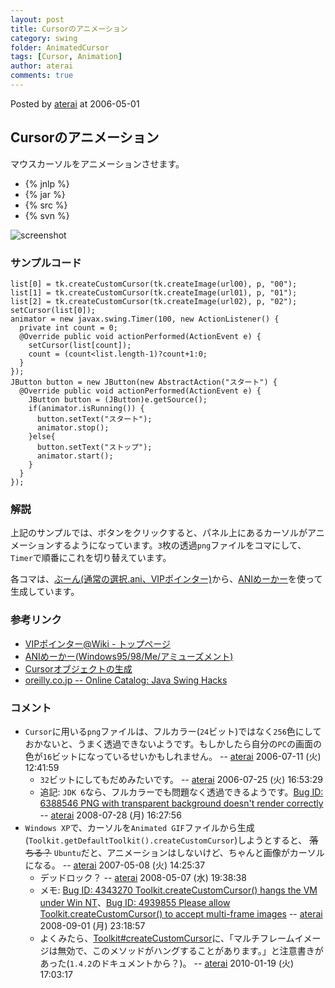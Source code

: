 ```yaml
---
layout: post
title: Cursorのアニメーション
category: swing
folder: AnimatedCursor
tags: [Cursor, Animation]
author: aterai
comments: true
---
```


Posted by [aterai](http://terai.xrea.jp/aterai.html) at 2006-05-01

## Cursorのアニメーション
マウスカーソルをアニメーションさせます。

- {% jnlp %}
- {% jar %}
- {% src %}
- {% svn %}

<!-- dummy comment line for breaking list -->

![screenshot](https://lh5.googleusercontent.com/_9Z4BYR88imo/TQTHkbNXdwI/AAAAAAAAARY/RzDAT8xyR3c/s800/AnimatedCursor.png)

### サンプルコード
<pre class="prettyprint"><code>list[0] = tk.createCustomCursor(tk.createImage(url00), p, "00");
list[1] = tk.createCustomCursor(tk.createImage(url01), p, "01");
list[2] = tk.createCustomCursor(tk.createImage(url02), p, "02");
setCursor(list[0]);
animator = new javax.swing.Timer(100, new ActionListener() {
  private int count = 0;
  @Override public void actionPerformed(ActionEvent e) {
    setCursor(list[count]);
    count = (count&lt;list.length-1)?count+1:0;
  }
});
JButton button = new JButton(new AbstractAction("スタート") {
  @Override public void actionPerformed(ActionEvent e) {
    JButton button = (JButton)e.getSource();
    if(animator.isRunning()) {
      button.setText("スタート");
      animator.stop();
    }else{
      button.setText("ストップ");
      animator.start();
    }
  }
});
</code></pre>

### 解説
上記のサンプルでは、ボタンをクリックすると、パネル上にあるカーソルがアニメーションするようになっています。`3`枚の透過`png`ファイルをコマにして、`Timer`で順番にこれを切り替えています。

各コマは、[ぶーん(通常の選択.ani、VIPポインター)](http://www11.atwiki.jp/vippointer/pages/54.html)から、[ANIめーかー](http://www.vector.co.jp/soft/win95/amuse/se195017.html)を使って生成しています。

### 参考リンク
- [VIPポインター@Wiki - トップページ](http://www11.atwiki.jp/vippointer/)
- [ANIめーかー(Windows95/98/Me/アミューズメント)](http://www.vector.co.jp/soft/win95/amuse/se195017.html)
- [Cursorオブジェクトの生成](http://terai.xrea.jp/Swing/CustomCursor.html)
- [oreilly.co.jp -- Online Catalog: Java Swing Hacks](http://www.oreilly.co.jp/books/4873112788/download.html)

<!-- dummy comment line for breaking list -->

### コメント
- `Cursor`に用いる`png`ファイルは、フルカラー(`24`ビット)ではなく`256`色にしておかないと、うまく透過できないようです。もしかしたら自分の`PC`の画面の色が`16`ビットになっているせいかもしれません。 -- [aterai](http://terai.xrea.jp/aterai.html) 2006-07-11 (火) 12:41:59
    - `32`ビットにしてもだめみたいです。 -- [aterai](http://terai.xrea.jp/aterai.html) 2006-07-25 (火) 16:53:29
    - 追記: `JDK 6`なら、フルカラーでも問題なく透過できるようです。[Bug ID: 6388546 PNG with transparent background doesn't render correctly](http://bugs.sun.com/bugdatabase/view_bug.do?bug_id=6388546) -- [aterai](http://terai.xrea.jp/aterai.html) 2008-07-28 (月) 16:27:56
- `Windows XP`で、カーソルを`Animated GIF`ファイルから生成(`Toolkit.getDefaultToolkit().createCustomCursor`)しようとすると、 ~~落ちる？~~ `Ubuntu`だと、アニメーションはしないけど、ちゃんと画像がカーソルになる。 -- [aterai](http://terai.xrea.jp/aterai.html) 2007-05-08 (火) 14:25:37
    - デッドロック？ -- [aterai](http://terai.xrea.jp/aterai.html) 2008-05-07 (水) 19:38:38
    - メモ: [Bug ID: 4343270 Toolkit.createCustomCursor() hangs the VM under Win NT](http://bugs.sun.com/bugdatabase/view_bug.do?bug_id=4343270)、[Bug ID: 4939855 Please allow Toolkit.createCustomCursor() to accept multi-frame images](http://bugs.sun.com/bugdatabase/view_bug.do?bug_id=4939855) -- [aterai](http://terai.xrea.jp/aterai.html) 2008-09-01 (月) 23:18:57
    - よくみたら、[Toolkit#createCustomCursor](http://docs.oracle.com/javase/jp/6/api/java/awt/Toolkit.html#createCustomCursor%28java.awt.Image,%20java.awt.Point,%20java.lang.String%29)に、「マルチフレームイメージは無効で、このメソッドがハングすることがあります。」と注意書きがあった(`1.4.2`のドキュメントから？)。 -- [aterai](http://terai.xrea.jp/aterai.html) 2010-01-19 (火) 17:03:17

<!-- dummy comment line for breaking list -->

